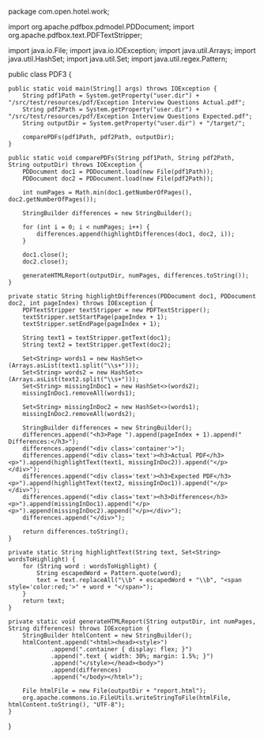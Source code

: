package com.open.hotel.work;

import org.apache.pdfbox.pdmodel.PDDocument;
import org.apache.pdfbox.text.PDFTextStripper;

import java.io.File;
import java.io.IOException;
import java.util.Arrays;
import java.util.HashSet;
import java.util.Set;
import java.util.regex.Pattern;

public class PDF3 {

    public static void main(String[] args) throws IOException {
        String pdf1Path = System.getProperty("user.dir") + "/src/test/resources/pdf/Exception Interview Questions Actual.pdf";
        String pdf2Path = System.getProperty("user.dir") + "/src/test/resources/pdf/Exception Interview Questions Expected.pdf";
        String outputDir = System.getProperty("user.dir") + "/target/";

        comparePDFs(pdf1Path, pdf2Path, outputDir);
    }

    public static void comparePDFs(String pdf1Path, String pdf2Path, String outputDir) throws IOException {
        PDDocument doc1 = PDDocument.load(new File(pdf1Path));
        PDDocument doc2 = PDDocument.load(new File(pdf2Path));

        int numPages = Math.min(doc1.getNumberOfPages(), doc2.getNumberOfPages());

        StringBuilder differences = new StringBuilder();

        for (int i = 0; i < numPages; i++) {
            differences.append(highlightDifferences(doc1, doc2, i));
        }

        doc1.close();
        doc2.close();

        generateHTMLReport(outputDir, numPages, differences.toString());
    }

    private static String highlightDifferences(PDDocument doc1, PDDocument doc2, int pageIndex) throws IOException {
        PDFTextStripper textStripper = new PDFTextStripper();
        textStripper.setStartPage(pageIndex + 1);
        textStripper.setEndPage(pageIndex + 1);

        String text1 = textStripper.getText(doc1);
        String text2 = textStripper.getText(doc2);

        Set<String> words1 = new HashSet<>(Arrays.asList(text1.split("\\s+")));
        Set<String> words2 = new HashSet<>(Arrays.asList(text2.split("\\s+")));
        Set<String> missingInDoc1 = new HashSet<>(words2);
        missingInDoc1.removeAll(words1);

        Set<String> missingInDoc2 = new HashSet<>(words1);
        missingInDoc2.removeAll(words2);

        StringBuilder differences = new StringBuilder();
        differences.append("<h3>Page ").append(pageIndex + 1).append(" Differences:</h3>");
        differences.append("<div class='container'>");
        differences.append("<div class='text'><h3>Actual PDF</h3><p>").append(highlightText(text1, missingInDoc2)).append("</p></div>");
        differences.append("<div class='text'><h3>Expected PDF</h3><p>").append(highlightText(text2, missingInDoc1)).append("</p></div>");
        differences.append("<div class='text'><h3>Differences</h3><p>").append(missingInDoc1).append("</p><p>").append(missingInDoc2).append("</p></div>");
        differences.append("</div>");

        return differences.toString();
    }

    private static String highlightText(String text, Set<String> wordsToHighlight) {
        for (String word : wordsToHighlight) {
            String escapedWord = Pattern.quote(word);
            text = text.replaceAll("\\b" + escapedWord + "\\b", "<span style='color:red;'>" + word + "</span>");
        }
        return text;
    }

    private static void generateHTMLReport(String outputDir, int numPages, String differences) throws IOException {
        StringBuilder htmlContent = new StringBuilder();
        htmlContent.append("<html><head><style>")
                .append(".container { display: flex; }")
                .append(".text { width: 30%; margin: 1.5%; }")
                .append("</style></head><body>")
                .append(differences)
                .append("</body></html>");

        File htmlFile = new File(outputDir + "report.html");
        org.apache.commons.io.FileUtils.writeStringToFile(htmlFile, htmlContent.toString(), "UTF-8");
    }
}
